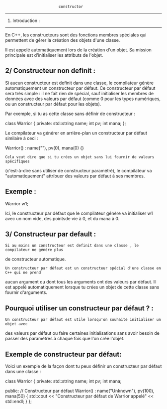 					        constructor
********************************************************************************************************

1. Introduction :
-----------------

En C++, les constructeurs sont des fonctions membres spéciales qui permettent 
de gérer la création des objets d'une classe.

Il est appelé automatiquement lors de la création d'un objet. Sa mission principale 
est d'initialiser les attributs de l'objet.

2/ Constructeur non definit :
----------------------------

Si aucun constructeur est definit dans une classe, le compilateur génère automatiquement un constructeur par défaut. Ce constructeur par défaut sera très simple : il ne fait rien de spécial, sauf initialiser les membres de données avec des valeurs par défaut (comme 0 pour les types numériques, ou un constructeur par défaut pour les objets).

Par exemple, si tu as cette classe sans définir de constructeur :

class Warrior 
{
private:
    std::string name;
    int pv;
    int mana;
};

Le compilateur va générer en arrière-plan un constructeur par défaut similaire à ceci :

Warrior() : name(""), pv(0), mana(0) {}

	Cela veut dire que si tu crées un objet sans lui fournir de valeurs spécifiques 
(c'est-à-dire sans utiliser de constructeur paramétré), le compilateur va "automatiquement" 
attribuer des valeurs par défaut à ses membres.

Exemple :
---------

Warrior w1;

Ici, le constructeur par défaut que le compilateur génère va initialiser w1 avec un nom vide, des pointsde vie à 0, et du mana à 0.

3/ Constructeur par default :
----------------------------

	Si au moins un constructeur est definit dans une classe , le compilateur ne génère plus 
de constructeur automatique.

	Un constructeur par défaut est un constructeur spécial d'une classe en C++ qui ne prend 
aucun argument ou dont tous les arguments ont des valeurs par défaut. Il est appelé automatiquement 
lorsque tu crées un objet de cette classe sans fournir d'arguments.

Pourquoi utiliser un constructeur par défaut ? :
------------------------------------------------

	Un constructeur par défaut est utile lorsqu'on souhaite initialiser un objet avec 
des valeurs par défaut ou faire certaines initialisations sans avoir besoin de passer des paramètres 
à chaque fois que l'on crée l'objet.

Exemple de constructeur par défaut:
-----------------------------------

Voici un exemple de la façon dont tu peux définir un constructeur par défaut dans une classe :

class Warrior 
{
private:
    std::string name;
    int pv;
    int mana;

public:
    // Constructeur par défaut
    Warrior() : name("Unknown"), pv(100), mana(50) {
        std::cout << "Constructeur par défaut de Warrior appelé" << std::endl;
    }
};

